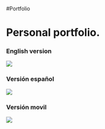 #Portfolio

<h1>Personal portfolio.</h1>


<h3>English version</h3>
<img src="https://user-images.githubusercontent.com/30637656/151653356-940c87a0-249b-4b44-9c19-5907aaa3a3f0.png">


<h3>Versión español</h3>
<img src="https://user-images.githubusercontent.com/30637656/151653372-b90dc01f-c26a-4bb8-9d56-a2fd419f748e.png">

<h3>Versión movil</h3>
<img src="https://user-images.githubusercontent.com/30637656/151654214-6764ad27-14ce-4f2d-9bf9-52659933c6ba.png">
